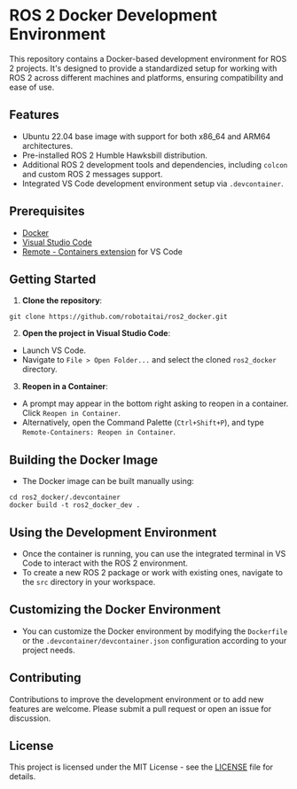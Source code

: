 # ROS 2 Docker Development Environment

This repository contains a Docker-based development environment for ROS 2 projects. It's designed to provide a standardized setup for working with ROS 2 across different machines and platforms, ensuring compatibility and ease of use.

## Features

- Ubuntu 22.04 base image with support for both x86_64 and ARM64 architectures.
- Pre-installed ROS 2 Humble Hawksbill distribution.
- Additional ROS 2 development tools and dependencies, including `colcon` and custom ROS 2 messages support.
- Integrated VS Code development environment setup via `.devcontainer`.

## Prerequisites

- [Docker](https://www.docker.com/)
- [Visual Studio Code](https://code.visualstudio.com/)
- [Remote - Containers extension](https://marketplace.visualstudio.com/items?itemName=ms-vscode-remote.remote-containers) for VS Code

## Getting Started

1. **Clone the repository**:
```
git clone https://github.com/robotaitai/ros2_docker.git
```


2. **Open the project in Visual Studio Code**:
- Launch VS Code.
- Navigate to `File > Open Folder...` and select the cloned `ros2_docker` directory.
3. **Reopen in a Container**:
- A prompt may appear in the bottom right asking to reopen in a container. Click `Reopen in Container`.
- Alternatively, open the Command Palette (`Ctrl+Shift+P`), and type `Remote-Containers: Reopen in Container`.

## Building the Docker Image

- The Docker image can be built manually using:
```
cd ros2_docker/.devcontainer
docker build -t ros2_docker_dev .
```


## Using the Development Environment

- Once the container is running, you can use the integrated terminal in VS Code to interact with the ROS 2 environment.
- To create a new ROS 2 package or work with existing ones, navigate to the `src` directory in your workspace.

## Customizing the Docker Environment

- You can customize the Docker environment by modifying the `Dockerfile` or the `.devcontainer/devcontainer.json` configuration according to your project needs.

## Contributing

Contributions to improve the development environment or to add new features are welcome. Please submit a pull request or open an issue for discussion.

## License

This project is licensed under the MIT License - see the [LICENSE](LICENSE) file for details.
